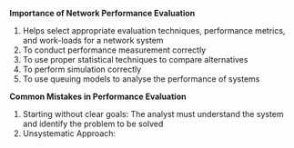 **Importance of Network Performance Evaluation**
1. Helps select appropriate evaluation techniques, performance metrics, and work-loads for a network system
2. To conduct performance measurement correctly
3. To use proper statistical techniques to compare alternatives
4. To perform simulation correctly
5. To use queuing models to analyse the performance of systems

**Common Mistakes in Performance Evaluation**
1. Starting without clear goals: The analyst must understand the system and identify the problem to be solved
2. Unsystematic Approach: 